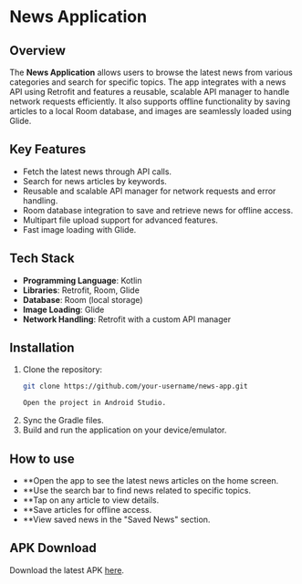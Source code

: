 # News Application

## Overview

The **News Application** allows users to browse the latest news from various categories and search for specific topics. The app integrates with a news API using Retrofit and features a reusable, scalable API manager to handle network requests efficiently. It also supports offline functionality by saving articles to a local Room database, and images are seamlessly loaded using Glide.

## Key Features

- Fetch the latest news through API calls.
- Search for news articles by keywords.
- Reusable and scalable API manager for network requests and error handling.
- Room database integration to save and retrieve news for offline access.
- Multipart file upload support for advanced features.
- Fast image loading with Glide.

## Tech Stack

- **Programming Language**: Kotlin
- **Libraries**: Retrofit, Room, Glide
- **Database**: Room (local storage)
- **Image Loading**: Glide
- **Network Handling**: Retrofit with a custom API manager

## Installation

1. Clone the repository:
   ```bash
   git clone https://github.com/your-username/news-app.git

   Open the project in Android Studio.
2. Sync the Gradle files.
3. Build and run the application on your device/emulator.

## How to use

- **Open the app to see the latest news articles on the home screen.
- **Use the search bar to find news related to specific topics.
- **Tap on any article to view details.
- **Save articles for offline access.
- **View saved news in the "Saved News" section.

## APK Download
Download the latest APK [here](https://github.com/your-username/news-app/releases).
